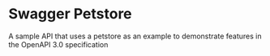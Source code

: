 # Swagger Petstore

A sample API that uses a petstore as an example to demonstrate features in the OpenAPI 3.0 specification
